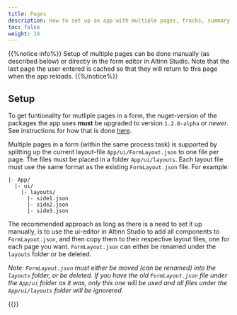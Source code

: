 ```yaml
---
title: Pages
description: How to set up an app with multiple pages, tracks, summary or multiple layouts.
toc: false
weight: 10
---
```


{{%notice info%}}
Setup of multiple pages can be done manually (as described below) or directly in the form editor in Altinn Studio.
Note that the last page the user entered is cached so that they will return to this page when the app reloads.
{{%/notice%}}

## Setup
To get funtionality for mutliple pages in a form, the nuget-version of the packages the app uses **must** be upgraded to version `1.2.0-alpha` _or newer_.
See instructions for how that is done [here](../../../maintainance/dependencies).

Multiple pages in a form (within the same process task) is supported by splitting up the current layout-file `App/ui/FormLayout.json` to one file per page. The files must be placed in a folder `App/ui/layouts`. Each layout file must use the same format as the existing `FormLayout.json` file. For example:

```
|- App/
  |- ui/
    |- layouts/
      |- side1.json
      |- side2.json
      |- side3.json
```

The recommended approach as long as there is a need to set it up manually, is to use the ui-editor in Altinn Studio to add all components to `FormLayout.json`, and then copy them to their respective layout files, one for each page you want. `FormLayout.json` can either be renamed under the `layouts` folder or be deleted.

_Note: `FormLayout.json` must either be moved (can be renamed) into the `layouts` folder, or be deleted. If you have the old `FormLayout.json` file under the `App/ui` folder as it was, only this one will be used and all files under the `App/ui/layouts` folder will be ignorered._ 

{{<children>}}